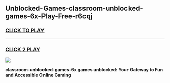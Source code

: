 
## Unblocked-Games-classroom-unblocked-games-6x-Play-Free-r6cqj
<h3>
<a href="https://premium76.site?title=classroom-unblocked-games-6x&ref=09A">CLICK TO PLAY</a></h3>
<hr>

<h3>
<a href="https://premium76.site?title=classroom-unblocked-games-6x&ref=09A">CLICK 2 PLAY</a>
  
</h3>

<a href="https://premium76.site?title=classroom-unblocked-games-6x&ref=09A"><img src="https://clearcache.store/games.png"></a>


**classroom-unblocked-games-6x games unblocked: Your Gateway to Fun and Accessible Online Gaming**
